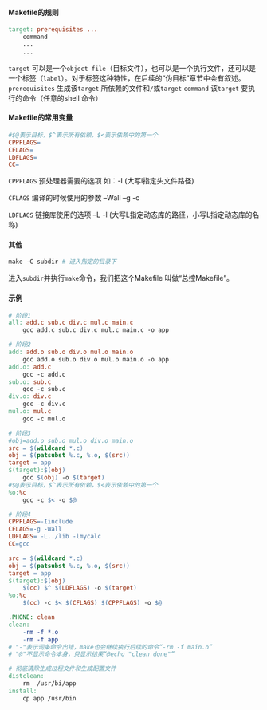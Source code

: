 #### Makefile的规则

```makefile
target: prerequisites ...
	command
	...
	...
```

`target` 可以是一个`object file`（目标文件），也可以是一个执行文件，还可以是一个标签（`label`）。对于标签这种特性，在后续的“伪目标”章节中会有叙述。
`prerequisites` 生成该`target` 所依赖的文件和`/`或`target`
`command` 该`target` 要执行的命令（任意的shell 命令）

#### Makefile的常用变量

```makefile
#$@表示目标，$^表示所有依赖，$<表示依赖中的第一个
CPPFLAGS=
CFLAGS=
LDFLAGS=
CC=
```

`CPPFLAGS`  预处理器需要的选项 如：-I (大写i指定头文件路径)

`CFLAGS` 编译的时候使用的参数 –Wall –g -c

`LDFLAGS` 链接库使用的选项 –L -l (大写L指定动态库的路径，小写L指定动态库的名称)

#### 其他

```makefile
make -C subdir # 进入指定的目录下
```

进入`subdir`并执行`make`命令，我们把这个Makefile 叫做“总控Makefile”。	

#### 示例

```makefile
# 阶段1
all: add.c sub.c div.c mul.c main.c
	gcc add.c sub.c div.c mul.c main.c -o app

# 阶段2
add: add.o sub.o div.o mul.o main.o
	gcc add.o sub.o div.o mul.o main.o -o app
add.o: add.c
	gcc -c add.c
sub.o: sub.c
	gcc -c sub.c
div.o: div.c
	gcc -c div.c
mul.o: mul.c
	gcc -c mul.o

# 阶段3
#obj=add.o sub.o mul.o div.o main.o
src = $(wildcard *.c)
obj = $(patsubst %.c, %.o, $(src))
target = app
$(target):$(obj)
	gcc $(obj) -o $(target)
#$@表示目标，$^表示所有依赖，$<表示依赖中的第一个
%o:%c
	gcc -c $< -o $@

# 阶段4
CPPFLAGS=-Iinclude
CFLAGS=-g -Wall
LDFLAGS= -L../lib -lmycalc
CC=gcc

src = $(wildcard *.c)
obj = $(patsubst %.c, %.o, $(src))
target = app
$(target):$(obj)
	$(cc) $^ $(LDFLAGS) -o $(target)
%o:%c
	$(cc) -c $< $(CFLAGS) $(CPPFLAGS) -o $@

.PHONE: clean
clean: 
	-rm -f *.o
	-rm -f app
# "-"表示词条命令出错，make也会继续执行后续的命令“-rm -f main.o”
# "@"不显示命令本身，只显示结果“@echo "clean done"”

# 彻底清除生成过程文件和生成配置文件
distclean:
	rm  /usr/bi/app
install:
	cp app /usr/bin
```

